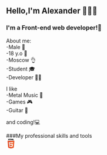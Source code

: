 ## Hello,I'm Alexander 👨‍💻👋
### I'm a Front-end web developer!🤩

About me:<br/>
-Male 🧔<br/>
-18 y.o 👴 <br/>
-Moscow 👌<br/>
-Student 🎓<br/>
-Developer 🧑‍💻<br/>

I like <br/>
-Metal Music 🤘<br/>
-Games 🎮<br/>
-Guitar 🎸<br/>

and coding!:computer:


###My professional skills and tools<br/>
<img align="left" alt="HTML$" width="26px" src="https://raw.githubusercontent.com/github/explore/80688e429a7d4ef2fca1e82350fe8e3517d3494d/topics/html/html.png"/>




